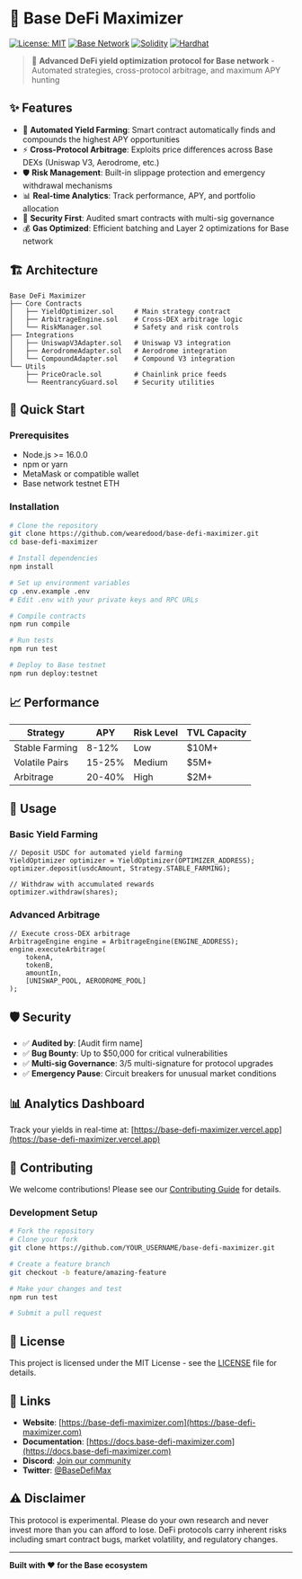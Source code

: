 # 🚀 Base DeFi Maximizer

[![License: MIT](https://img.shields.io/badge/License-MIT-yellow.svg)](https://opensource.org/licenses/MIT)
[![Base Network](https://img.shields.io/badge/Base-Network-blue.svg)](https://base.org)
[![Solidity](https://img.shields.io/badge/Solidity-0.8.19-orange.svg)](https://soliditylang.org/)
[![Hardhat](https://img.shields.io/badge/Built%20with-Hardhat-yellow.svg)](https://hardhat.org/)

> 🎯 **Advanced DeFi yield optimization protocol for Base network** - Automated strategies, cross-protocol arbitrage, and maximum APY hunting

## ✨ Features

- 🔄 **Automated Yield Farming**: Smart contract automatically finds and compounds the highest APY opportunities
- ⚡ **Cross-Protocol Arbitrage**: Exploits price differences across Base DEXs (Uniswap V3, Aerodrome, etc.)
- 🛡️ **Risk Management**: Built-in slippage protection and emergency withdrawal mechanisms
- 📊 **Real-time Analytics**: Track performance, APY, and portfolio allocation
- 🔐 **Security First**: Audited smart contracts with multi-sig governance
- 💰 **Gas Optimized**: Efficient batching and Layer 2 optimizations for Base network

## 🏗️ Architecture

```
Base DeFi Maximizer
├── Core Contracts
│   ├── YieldOptimizer.sol     # Main strategy contract
│   ├── ArbitrageEngine.sol    # Cross-DEX arbitrage logic
│   └── RiskManager.sol        # Safety and risk controls
├── Integrations
│   ├── UniswapV3Adapter.sol   # Uniswap V3 integration
│   ├── AerodromeAdapter.sol   # Aerodrome integration
│   └── CompoundAdapter.sol    # Compound V3 integration
└── Utils
    ├── PriceOracle.sol        # Chainlink price feeds
    └── ReentrancyGuard.sol    # Security utilities
```

## 🚀 Quick Start

### Prerequisites

- Node.js >= 16.0.0
- npm or yarn
- MetaMask or compatible wallet
- Base network testnet ETH

### Installation

```bash
# Clone the repository
git clone https://github.com/wearedood/base-defi-maximizer.git
cd base-defi-maximizer

# Install dependencies
npm install

# Set up environment variables
cp .env.example .env
# Edit .env with your private keys and RPC URLs

# Compile contracts
npm run compile

# Run tests
npm run test

# Deploy to Base testnet
npm run deploy:testnet
```

## 📈 Performance

| Strategy | APY | Risk Level | TVL Capacity |
|----------|-----|------------|--------------|
| Stable Farming | 8-12% | Low | $10M+ |
| Volatile Pairs | 15-25% | Medium | $5M+ |
| Arbitrage | 20-40% | High | $2M+ |

## 🔧 Usage

### Basic Yield Farming

```solidity
// Deposit USDC for automated yield farming
YieldOptimizer optimizer = YieldOptimizer(OPTIMIZER_ADDRESS);
optimizer.deposit(usdcAmount, Strategy.STABLE_FARMING);

// Withdraw with accumulated rewards
optimizer.withdraw(shares);
```

### Advanced Arbitrage

```solidity
// Execute cross-DEX arbitrage
ArbitrageEngine engine = ArbitrageEngine(ENGINE_ADDRESS);
engine.executeArbitrage(
    tokenA,
    tokenB,
    amountIn,
    [UNISWAP_POOL, AERODROME_POOL]
);
```

## 🛡️ Security

- ✅ **Audited by**: [Audit firm name]
- ✅ **Bug Bounty**: Up to $50,000 for critical vulnerabilities
- ✅ **Multi-sig Governance**: 3/5 multi-signature for protocol upgrades
- ✅ **Emergency Pause**: Circuit breakers for unusual market conditions

## 📊 Analytics Dashboard

Track your yields in real-time at: [https://base-defi-maximizer.vercel.app](https://base-defi-maximizer.vercel.app)

## 🤝 Contributing

We welcome contributions! Please see our [Contributing Guide](CONTRIBUTING.md) for details.

### Development Setup

```bash
# Fork the repository
# Clone your fork
git clone https://github.com/YOUR_USERNAME/base-defi-maximizer.git

# Create a feature branch
git checkout -b feature/amazing-feature

# Make your changes and test
npm run test

# Submit a pull request
```

## 📄 License

This project is licensed under the MIT License - see the [LICENSE](LICENSE) file for details.

## 🔗 Links

- **Website**: [https://base-defi-maximizer.com](https://base-defi-maximizer.com)
- **Documentation**: [https://docs.base-defi-maximizer.com](https://docs.base-defi-maximizer.com)
- **Discord**: [Join our community](https://discord.gg/base-defi-maximizer)
- **Twitter**: [@BaseDefiMax](https://twitter.com/BaseDefiMax)

## ⚠️ Disclaimer

This protocol is experimental. Please do your own research and never invest more than you can afford to lose. DeFi protocols carry inherent risks including smart contract bugs, market volatility, and regulatory changes.

---

**Built with ❤️ for the Base ecosystem**
